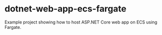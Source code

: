 # dotnet-web-app-ecs-fargate
Example project showing how to host ASP.NET Core web app on ECS using Fargate.
